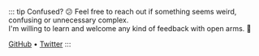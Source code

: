 ::: tip Confused? 😕
Feel free to reach out if something seems weird, confusing or unnecessary complex.<br>
I'm willing to learn and welcome any kind of feedback with open arms. 🤗

[GitHub](https://github.com/h2xd/exposition) &bull; [Twitter](https://twitter.com/aschujkow)
:::